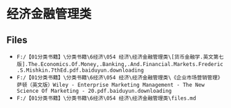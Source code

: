 # 经济金融管理类

## Files

- `F:/【01分类书籍】\分类书籍\6经济\054 经济\经济金融管理类\[货币金融学.英文第七版].The.Economics.Of.Money,.Banking,.And.Financial.Markets.Frederic.S.Mishkin.7thEd.pdf.baiduyun.downloading`
- `F:/【01分类书籍】\分类书籍\6经济\054 经济\经济金融管理类\《企业市场营销管理》萨顿（英文版）Wiley - Enterprise Marketing Management - The New Science Of Marketing - 20.pdf.baiduyun.downloading`
- `F:/【01分类书籍】\分类书籍\6经济\054 经济\经济金融管理类\files.md`
